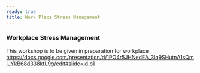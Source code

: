```yaml
---
ready: true
title: Work Place Stress Management
---
```

### Workplace Stress Management


This workshop is to be given in preparation for workplace
https://docs.google.com/presentation/d/1PO4r5JHNedEA_3lq9SHutnA1sQmjJYkB68d338kfL9g/edit#slide=id.p1
